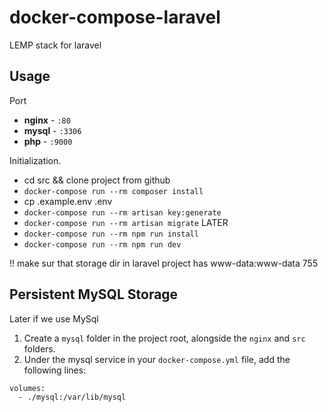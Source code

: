 # docker-compose-laravel
LEMP stack for laravel


## Usage

Port


- **nginx** - `:80`
- **mysql** - `:3306`
- **php** - `:9000`

Initialization.
- cd src && clone project from github
- `docker-compose run --rm composer install`
-  cp .example.env .env
- `docker-compose run --rm artisan key:generate`
- `docker-compose run --rm artisan migrate`  LATER
- `docker-compose run --rm npm run install` 
- `docker-compose run --rm npm run dev`

!! make sur that storage dir in laravel project has www-data:www-data 755
## Persistent MySQL Storage

Later if we use MySql

1. Create a `mysql` folder in the project root, alongside the `nginx` and `src` folders.
2. Under the mysql service in your `docker-compose.yml` file, add the following lines:

```
volumes:
  - ./mysql:/var/lib/mysql
```
